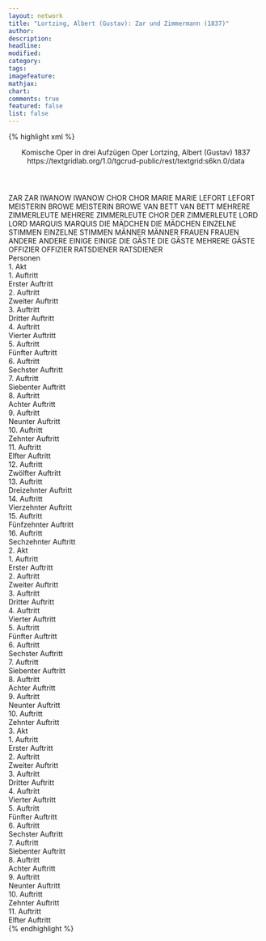 ```yaml
---
layout: network
title: "Lortzing, Albert (Gustav): Zar und Zimmermann (1837)"
author:
description:
headline:
modified:
category:
tags:
imagefeature:
mathjax:
chart:
comments: true
featured: false
list: false
---
```

{% highlight xml %}
<?xml-model href="https://raw.githubusercontent.com/DLiNa/project/master/rules/lina.rnc"?><?xml-model href="https://raw.githubusercontent.com/DLiNa/project/master/rules/lina.sch"?>
<play xmlns="http://lina.digital">
  <header>
    <title>Zar und Zimmermann</title>
    <subtitle>Komische Oper in drei Aufzügen</subtitle>
    <genretitle>Oper</genretitle>
    <author>Lortzing, Albert (Gustav)</author>
    <date type="print" when="1891"/>
    <date type="premiere" when="1837">1837</date>
    <date type="written"/>
    <source>https://textgridlab.org/1.0/tgcrud-public/rest/textgrid:s6kn.0/data</source>
  </header>
  <personae>
    <character>
      <name>ZAR</name>
      <alias xml:id="zar">
        <name>ZAR</name>
      </alias>
    </character>
    <character>
      <name>IWANOW</name>
      <alias xml:id="iwanow">
        <name>IWANOW</name>
      </alias>
    </character>
    <character>
      <name>CHOR</name>
      <alias xml:id="chor">
        <name>CHOR</name>
      </alias>
    </character>
    <character>
      <name>MARIE</name>
      <alias xml:id="marie">
        <name>MARIE</name>
      </alias>
    </character>
    <character>
      <name>LEFORT</name>
      <alias xml:id="lefort">
        <name>LEFORT</name>
      </alias>
    </character>
    <character>
      <name>MEISTERIN BROWE</name>
      <alias xml:id="meisterin_browe">
        <name>MEISTERIN BROWE</name>
      </alias>
    </character>
    <character>
      <name>VAN BETT</name>
      <alias xml:id="van_bett">
        <name>VAN BETT</name>
      </alias>
    </character>
    <character>
      <name>MEHRERE ZIMMERLEUTE</name>
      <alias xml:id="mehrere_zimmerleute">
        <name>MEHRERE ZIMMERLEUTE</name>
      </alias>
      <alias xml:id="chor_der_zimmerleute">
        <name>CHOR DER ZIMMERLEUTE</name>
      </alias>
    </character>
    <character>
      <name>LORD</name>
      <alias xml:id="lord">
        <name>LORD</name>
      </alias>
    </character>
    <character>
      <name>MARQUIS</name>
      <alias xml:id="marquis">
        <name>MARQUIS</name>
      </alias>
    </character>
    <character>
      <name>DIE MÄDCHEN</name>
      <alias xml:id="die_mädchen">
        <name>DIE MÄDCHEN</name>
      </alias>
    </character>
    <character>
      <name>EINZELNE STIMMEN</name>
      <alias xml:id="einzelne_stimmen">
        <name>EINZELNE STIMMEN</name>
      </alias>
    </character>
    <character>
      <name>MÄNNER</name>
      <alias xml:id="männer">
        <name>MÄNNER</name>
      </alias>
    </character>
    <character>
      <name>FRAUEN</name>
      <alias xml:id="frauen">
        <name>FRAUEN</name>
      </alias>
    </character>
    <character>
      <name>ANDERE</name>
      <alias xml:id="andere">
        <name>ANDERE</name>
      </alias>
    </character>
    <character>
      <name>EINIGE</name>
      <alias xml:id="einige">
        <name>EINIGE</name>
      </alias>
    </character>
    <character>
      <name>DIE GÄSTE</name>
      <alias xml:id="die_gäste">
        <name>DIE GÄSTE</name>
      </alias>
      <alias xml:id="mehrere_gäste">
        <name>MEHRERE GÄSTE</name>
      </alias>
    </character>
    <character>
      <name>OFFIZIER</name>
      <alias xml:id="offizier">
        <name>OFFIZIER</name>
      </alias>
    </character>
    <character>
      <name>RATSDIENER</name>
      <alias xml:id="ratsdiener">
        <name>RATSDIENER</name>
      </alias>
    </character>
  </personae>
  <text>
    <div>
      <head>Personen</head>
    </div>
    <div>
      <head>1. Akt</head>
      <div>
        <head>1. Auftritt</head>
        <div>
          <head>Erster Auftritt</head>
          <sp who="#chor_der_zimmerleute">
            <amount n="1" unit="speech_acts"/>
            <amount n="39" unit="words"/>
            <amount n="7" unit="lines"/>
            <amount n="196" unit="chars"/>
          </sp>
          <sp who="#zar">
            <amount n="13" unit="speech_acts"/>
            <amount n="277" unit="words"/>
            <amount n="35" unit="lines"/>
            <amount n="1545" unit="chars"/>
          </sp>
          <sp who="#iwanow">
            <amount n="12" unit="speech_acts"/>
            <amount n="312" unit="words"/>
            <amount n="11" unit="lines"/>
            <amount n="1695" unit="chars"/>
          </sp>
          <sp who="#chor">
            <amount n="4" unit="speech_acts"/>
            <amount n="94" unit="words"/>
            <amount n="17" unit="lines"/>
            <amount n="536" unit="chars"/>
          </sp>
        </div>
      </div>
      <div>
        <head>2. Auftritt</head>
        <div>
          <head>Zweiter Auftritt</head>
          <sp who="#marie">
            <amount n="24" unit="speech_acts"/>
            <amount n="790" unit="words"/>
            <amount n="82" unit="lines"/>
            <amount n="4168" unit="chars"/>
          </sp>
          <sp who="#iwanow">
            <amount n="23" unit="speech_acts"/>
            <amount n="232" unit="words"/>
            <amount n="20" unit="lines"/>
            <amount n="1220" unit="chars"/>
          </sp>
          <sp who="#zar">
            <amount n="3" unit="speech_acts"/>
            <amount n="17" unit="words"/>
            <amount n="3" unit="lines"/>
            <amount n="102" unit="chars"/>
          </sp>
        </div>
      </div>
      <div>
        <head>3. Auftritt</head>
        <div>
          <head>Dritter Auftritt</head>
          <sp who="#lefort">
            <amount n="4" unit="speech_acts"/>
            <amount n="112" unit="words"/>
            <amount n="2" unit="lines"/>
            <amount n="670" unit="chars"/>
          </sp>
          <sp who="#zar">
            <amount n="4" unit="speech_acts"/>
            <amount n="76" unit="words"/>
            <amount n="2" unit="lines"/>
            <amount n="422" unit="chars"/>
          </sp>
        </div>
      </div>
      <div>
        <head>4. Auftritt</head>
        <div>
          <head>Vierter Auftritt</head>
          <sp who="#zar">
            <amount n="1" unit="speech_acts"/>
            <amount n="237" unit="words"/>
            <amount n="32" unit="lines"/>
            <amount n="1288" unit="chars"/>
          </sp>
        </div>
      </div>
      <div>
        <head>5. Auftritt</head>
        <div>
          <head>Fünfter Auftritt</head>
          <sp who="#iwanow">
            <amount n="10" unit="speech_acts"/>
            <amount n="119" unit="words"/>
            <amount n="8" unit="lines"/>
            <amount n="623" unit="chars"/>
          </sp>
          <sp who="#zar">
            <amount n="9" unit="speech_acts"/>
            <amount n="65" unit="words"/>
            <amount n="8" unit="lines"/>
            <amount n="356" unit="chars"/>
          </sp>
          <sp who="#meisterin_browe">
            <amount n="1" unit="speech_acts"/>
            <amount n="4" unit="words"/>
            <amount n="1" unit="lines"/>
            <amount n="28" unit="chars"/>
          </sp>
        </div>
      </div>
      <div>
        <head>6. Auftritt</head>
        <div>
          <head>Sechster Auftritt</head>
          <sp who="#van_bett">
            <amount n="9" unit="speech_acts"/>
            <amount n="482" unit="words"/>
            <amount n="57" unit="lines"/>
            <amount n="2609" unit="chars"/>
          </sp>
          <sp who="#meisterin_browe">
            <amount n="3" unit="speech_acts"/>
            <amount n="64" unit="words"/>
            <amount n="1" unit="lines"/>
            <amount n="367" unit="chars"/>
          </sp>
          <sp who="#zar">
            <amount n="6" unit="speech_acts"/>
            <amount n="94" unit="words"/>
            <amount n="4" unit="lines"/>
            <amount n="510" unit="chars"/>
          </sp>
          <sp who="#iwanow">
            <amount n="2" unit="speech_acts"/>
            <amount n="6" unit="words"/>
            <amount n="2" unit="lines"/>
            <amount n="32" unit="chars"/>
          </sp>
        </div>
      </div>
      <div>
        <head>7. Auftritt</head>
        <div>
          <head>Siebenter Auftritt</head>
          <sp who="#chor">
            <amount n="9" unit="speech_acts"/>
            <amount n="158" unit="words"/>
            <amount n="27" unit="lines"/>
            <amount n="862" unit="chars"/>
          </sp>
          <sp who="#van_bett">
            <amount n="16" unit="speech_acts"/>
            <amount n="280" unit="words"/>
            <amount n="48" unit="lines"/>
            <amount n="1473" unit="chars"/>
          </sp>
          <sp who="#zar">
            <amount n="3" unit="speech_acts"/>
            <amount n="7" unit="words"/>
            <amount n="3" unit="lines"/>
            <amount n="44" unit="chars"/>
          </sp>
          <sp who="#iwanow #mehrere_zimmerleute">
            <amount n="1" unit="speech_acts"/>
            <amount n="4" unit="words"/>
            <amount n="1" unit="lines"/>
            <amount n="19" unit="chars"/>
          </sp>
          <sp who="#zar #iwanow">
            <amount n="1" unit="speech_acts"/>
            <amount n="17" unit="words"/>
            <amount n="2" unit="lines"/>
            <amount n="92" unit="chars"/>
          </sp>
          <sp who="#zar #iwanow">
            <amount n="1" unit="speech_acts"/>
            <amount n="4" unit="words"/>
            <amount n="1" unit="lines"/>
            <amount n="21" unit="chars"/>
          </sp>
          <sp who="#iwanow">
            <amount n="3" unit="speech_acts"/>
            <amount n="7" unit="words"/>
            <amount n="3" unit="lines"/>
            <amount n="40" unit="chars"/>
          </sp>
          <sp who="#iwanow #zar">
            <amount n="1" unit="speech_acts"/>
            <amount n="24" unit="words"/>
            <amount n="4" unit="lines"/>
            <amount n="125" unit="chars"/>
          </sp>
        </div>
      </div>
      <div>
        <head>8. Auftritt</head>
        <div>
          <head>Achter Auftritt</head>
          <sp who="#van_bett">
            <amount n="8" unit="speech_acts"/>
            <amount n="159" unit="words"/>
            <amount n="4" unit="lines"/>
            <amount n="926" unit="chars"/>
          </sp>
          <sp who="#meisterin_browe">
            <amount n="7" unit="speech_acts"/>
            <amount n="80" unit="words"/>
            <amount n="6" unit="lines"/>
            <amount n="421" unit="chars"/>
          </sp>
        </div>
      </div>
      <div>
        <head>9. Auftritt</head>
        <div>
          <head>Neunter Auftritt</head>
          <sp who="#lord">
            <amount n="1" unit="speech_acts"/>
            <amount n="8" unit="words"/>
            <amount n="1" unit="lines"/>
            <amount n="50" unit="chars"/>
          </sp>
          <sp who="#meisterin_browe">
            <amount n="2" unit="speech_acts"/>
            <amount n="29" unit="words"/>
            <amount n="1" unit="lines"/>
            <amount n="146" unit="chars"/>
          </sp>
          <sp who="#van_bett">
            <amount n="1" unit="speech_acts"/>
            <amount n="7" unit="words"/>
            <amount n="1" unit="lines"/>
            <amount n="44" unit="chars"/>
          </sp>
        </div>
      </div>
      <div>
        <head>10. Auftritt</head>
        <div>
          <head>Zehnter Auftritt</head>
          <sp who="#lord">
            <amount n="13" unit="speech_acts"/>
            <amount n="185" unit="words"/>
            <amount n="8" unit="lines"/>
            <amount n="1037" unit="chars"/>
          </sp>
          <sp who="#van_bett">
            <amount n="13" unit="speech_acts"/>
            <amount n="187" unit="words"/>
            <amount n="8" unit="lines"/>
            <amount n="1043" unit="chars"/>
          </sp>
        </div>
      </div>
      <div>
        <head>11. Auftritt</head>
        <div>
          <head>Elfter Auftritt</head>
          <sp who="#van_bett">
            <amount n="1" unit="speech_acts"/>
            <amount n="53" unit="words"/>
            <amount n="320" unit="chars"/>
          </sp>
        </div>
      </div>
      <div>
        <head>12. Auftritt</head>
        <div>
          <head>Zwölfter Auftritt</head>
          <sp who="#iwanow">
            <amount n="28" unit="speech_acts"/>
            <amount n="334" unit="words"/>
            <amount n="50" unit="lines"/>
            <amount n="1782" unit="chars"/>
          </sp>
          <sp who="#van_bett">
            <amount n="28" unit="speech_acts"/>
            <amount n="519" unit="words"/>
            <amount n="61" unit="lines"/>
            <amount n="2789" unit="chars"/>
          </sp>
        </div>
      </div>
      <div>
        <head>13. Auftritt</head>
        <div>
          <head>Dreizehnter Auftritt</head>
          <sp who="#iwanow">
            <amount n="1" unit="speech_acts"/>
            <amount n="60" unit="words"/>
            <amount n="314" unit="chars"/>
          </sp>
        </div>
      </div>
      <div>
        <head>14. Auftritt</head>
        <div>
          <head>Vierzehnter Auftritt</head>
          <sp who="#marquis">
            <amount n="7" unit="speech_acts"/>
            <amount n="87" unit="words"/>
            <amount n="6" unit="lines"/>
            <amount n="436" unit="chars"/>
          </sp>
          <sp who="#marie">
            <amount n="5" unit="speech_acts"/>
            <amount n="31" unit="words"/>
            <amount n="5" unit="lines"/>
            <amount n="177" unit="chars"/>
          </sp>
          <sp who="#iwanow">
            <amount n="10" unit="speech_acts"/>
            <amount n="107" unit="words"/>
            <amount n="8" unit="lines"/>
            <amount n="622" unit="chars"/>
          </sp>
        </div>
      </div>
      <div>
        <head>15. Auftritt</head>
        <div>
          <head>Fünfzehnter Auftritt</head>
          <sp who="#zar">
            <amount n="12" unit="speech_acts"/>
            <amount n="144" unit="words"/>
            <amount n="25" unit="lines"/>
            <amount n="790" unit="chars"/>
          </sp>
          <sp who="#marie">
            <amount n="5" unit="speech_acts"/>
            <amount n="93" unit="words"/>
            <amount n="14" unit="lines"/>
            <amount n="466" unit="chars"/>
          </sp>
          <sp who="#iwanow">
            <amount n="6" unit="speech_acts"/>
            <amount n="63" unit="words"/>
            <amount n="10" unit="lines"/>
            <amount n="328" unit="chars"/>
          </sp>
          <sp who="#marquis">
            <amount n="9" unit="speech_acts"/>
            <amount n="199" unit="words"/>
            <amount n="32" unit="lines"/>
            <amount n="1120" unit="chars"/>
          </sp>
          <sp who="#marie #iwanow">
            <amount n="1" unit="speech_acts"/>
            <amount n="3" unit="words"/>
            <amount n="1" unit="lines"/>
            <amount n="13" unit="chars"/>
          </sp>
        </div>
      </div>
      <div>
        <head>16. Auftritt</head>
        <div>
          <head>Sechzehnter Auftritt</head>
          <sp who="#chor">
            <amount n="5" unit="speech_acts"/>
            <amount n="91" unit="words"/>
            <amount n="16" unit="lines"/>
            <amount n="500" unit="chars"/>
          </sp>
          <sp who="#meisterin_browe">
            <amount n="4" unit="speech_acts"/>
            <amount n="53" unit="words"/>
            <amount n="8" unit="lines"/>
            <amount n="291" unit="chars"/>
          </sp>
          <sp who="#marie">
            <amount n="4" unit="speech_acts"/>
            <amount n="173" unit="words"/>
            <amount n="22" unit="lines"/>
            <amount n="892" unit="chars"/>
          </sp>
          <sp who="#iwanow">
            <amount n="6" unit="speech_acts"/>
            <amount n="155" unit="words"/>
            <amount n="20" unit="lines"/>
            <amount n="792" unit="chars"/>
          </sp>
          <sp who="#die_mädchen">
            <amount n="2" unit="speech_acts"/>
            <amount n="9" unit="words"/>
            <amount n="2" unit="lines"/>
            <amount n="41" unit="chars"/>
          </sp>
          <sp who="#zar">
            <amount n="3" unit="speech_acts"/>
            <amount n="77" unit="words"/>
            <amount n="12" unit="lines"/>
            <amount n="419" unit="chars"/>
          </sp>
          <sp who="#marquis">
            <amount n="2" unit="speech_acts"/>
            <amount n="12" unit="words"/>
            <amount n="2" unit="lines"/>
            <amount n="70" unit="chars"/>
          </sp>
          <sp who="#zar #marquis">
            <amount n="1" unit="speech_acts"/>
            <amount n="59" unit="words"/>
            <amount n="10" unit="lines"/>
            <amount n="330" unit="chars"/>
          </sp>
          <sp who="#meisterin_browe #chor">
            <amount n="1" unit="speech_acts"/>
            <amount n="48" unit="words"/>
            <amount n="8" unit="lines"/>
            <amount n="284" unit="chars"/>
          </sp>
        </div>
      </div>
    </div>
    <div>
      <head>2. Akt</head>
      <div>
        <head>1. Auftritt</head>
        <div>
          <head>Erster Auftritt</head>
          <sp who="#chor">
            <amount n="1" unit="speech_acts"/>
            <amount n="24" unit="words"/>
            <amount n="4" unit="lines"/>
            <amount n="114" unit="chars"/>
          </sp>
          <sp who="#einzelne_stimmen">
            <amount n="1" unit="speech_acts"/>
            <amount n="18" unit="words"/>
            <amount n="2" unit="lines"/>
            <amount n="89" unit="chars"/>
          </sp>
          <sp who="#chor #einzelne_stimmen #männer #frauen">
            <amount n="2" unit="speech_acts"/>
            <amount n="60" unit="words"/>
            <amount n="9" unit="lines"/>
            <amount n="310" unit="chars"/>
          </sp>
          <sp who="#männer">
            <amount n="2" unit="speech_acts"/>
            <amount n="10" unit="words"/>
            <amount n="2" unit="lines"/>
            <amount n="63" unit="chars"/>
          </sp>
          <sp who="#frauen">
            <amount n="2" unit="speech_acts"/>
            <amount n="13" unit="words"/>
            <amount n="2" unit="lines"/>
            <amount n="55" unit="chars"/>
          </sp>
        </div>
      </div>
      <div>
        <head>2. Auftritt</head>
        <div>
          <head>Zweiter Auftritt</head>
          <sp who="#iwanow">
            <amount n="2" unit="speech_acts"/>
            <amount n="63" unit="words"/>
            <amount n="1" unit="lines"/>
            <amount n="316" unit="chars"/>
          </sp>
          <sp who="#zar">
            <amount n="4" unit="speech_acts"/>
            <amount n="58" unit="words"/>
            <amount n="3" unit="lines"/>
            <amount n="357" unit="chars"/>
          </sp>
          <sp who="#lefort">
            <amount n="3" unit="speech_acts"/>
            <amount n="12" unit="words"/>
            <amount n="3" unit="lines"/>
            <amount n="68" unit="chars"/>
          </sp>
          <sp who="#mehrere_gäste">
            <amount n="1" unit="speech_acts"/>
            <amount n="3" unit="words"/>
            <amount n="1" unit="lines"/>
            <amount n="14" unit="chars"/>
          </sp>
        </div>
      </div>
      <div>
        <head>3. Auftritt</head>
        <div>
          <head>Dritter Auftritt</head>
          <sp who="#marquis">
            <amount n="4" unit="speech_acts"/>
            <amount n="31" unit="words"/>
            <amount n="4" unit="lines"/>
            <amount n="154" unit="chars"/>
          </sp>
          <sp who="#zar">
            <amount n="6" unit="speech_acts"/>
            <amount n="35" unit="words"/>
            <amount n="6" unit="lines"/>
            <amount n="197" unit="chars"/>
          </sp>
          <sp who="#iwanow">
            <amount n="8" unit="speech_acts"/>
            <amount n="94" unit="words"/>
            <amount n="6" unit="lines"/>
            <amount n="492" unit="chars"/>
          </sp>
        </div>
      </div>
      <div>
        <head>4. Auftritt</head>
        <div>
          <head>Vierter Auftritt</head>
          <sp who="#marie">
            <amount n="12" unit="speech_acts"/>
            <amount n="180" unit="words"/>
            <amount n="10" unit="lines"/>
            <amount n="990" unit="chars"/>
          </sp>
          <sp who="#iwanow">
            <amount n="10" unit="speech_acts"/>
            <amount n="93" unit="words"/>
            <amount n="9" unit="lines"/>
            <amount n="475" unit="chars"/>
          </sp>
          <sp who="#marquis">
            <amount n="11" unit="speech_acts"/>
            <amount n="265" unit="words"/>
            <amount n="39" unit="lines"/>
            <amount n="1424" unit="chars"/>
          </sp>
          <sp who="#lefort">
            <amount n="1" unit="speech_acts"/>
            <amount n="1" unit="words"/>
            <amount n="1" unit="lines"/>
            <amount n="12" unit="chars"/>
          </sp>
          <sp who="#zar">
            <amount n="2" unit="speech_acts"/>
            <amount n="20" unit="words"/>
            <amount n="2" unit="lines"/>
            <amount n="108" unit="chars"/>
          </sp>
          <sp who="#mehrere_gäste">
            <amount n="1" unit="speech_acts"/>
            <amount n="7" unit="words"/>
            <amount n="1" unit="lines"/>
            <amount n="36" unit="chars"/>
          </sp>
          <sp who="#andere">
            <amount n="1" unit="speech_acts"/>
            <amount n="2" unit="words"/>
            <amount n="1" unit="lines"/>
            <amount n="23" unit="chars"/>
          </sp>
        </div>
      </div>
      <div>
        <head>5. Auftritt</head>
        <div>
          <head>Fünfter Auftritt</head>
          <sp who="#meisterin_browe">
            <amount n="4" unit="speech_acts"/>
            <amount n="72" unit="words"/>
            <amount n="2" unit="lines"/>
            <amount n="398" unit="chars"/>
          </sp>
          <sp who="#marie">
            <amount n="7" unit="speech_acts"/>
            <amount n="124" unit="words"/>
            <amount n="6" unit="lines"/>
            <amount n="653" unit="chars"/>
          </sp>
          <sp who="#iwanow">
            <amount n="5" unit="speech_acts"/>
            <amount n="166" unit="words"/>
            <amount n="3" unit="lines"/>
            <amount n="869" unit="chars"/>
          </sp>
        </div>
      </div>
      <div>
        <head>6. Auftritt</head>
        <div>
          <head>Sechster Auftritt</head>
          <sp who="#van_bett">
            <amount n="7" unit="speech_acts"/>
            <amount n="134" unit="words"/>
            <amount n="3" unit="lines"/>
            <amount n="784" unit="chars"/>
          </sp>
          <sp who="#marie">
            <amount n="1" unit="speech_acts"/>
            <amount n="14" unit="words"/>
            <amount n="1" unit="lines"/>
            <amount n="79" unit="chars"/>
          </sp>
          <sp who="#meisterin_browe">
            <amount n="7" unit="speech_acts"/>
            <amount n="45" unit="words"/>
            <amount n="7" unit="lines"/>
            <amount n="264" unit="chars"/>
          </sp>
        </div>
      </div>
      <div>
        <head>7. Auftritt</head>
        <div>
          <head>Siebenter Auftritt</head>
          <sp who="#van_bett">
            <amount n="23" unit="speech_acts"/>
            <amount n="270" unit="words"/>
            <amount n="39" unit="lines"/>
            <amount n="1416" unit="chars"/>
          </sp>
          <sp who="#lord">
            <amount n="20" unit="speech_acts"/>
            <amount n="154" unit="words"/>
            <amount n="27" unit="lines"/>
            <amount n="814" unit="chars"/>
          </sp>
          <sp who="#iwanow">
            <amount n="9" unit="speech_acts"/>
            <amount n="100" unit="words"/>
            <amount n="14" unit="lines"/>
            <amount n="496" unit="chars"/>
          </sp>
          <sp who="#zar">
            <amount n="9" unit="speech_acts"/>
            <amount n="72" unit="words"/>
            <amount n="13" unit="lines"/>
            <amount n="420" unit="chars"/>
          </sp>
          <sp who="#van_bett #lord #iwanow #marquis #zar #lefort">
            <amount n="1" unit="speech_acts"/>
            <amount n="40" unit="words"/>
            <amount n="8" unit="lines"/>
            <amount n="212" unit="chars"/>
          </sp>
          <sp who="#marquis">
            <amount n="7" unit="speech_acts"/>
            <amount n="53" unit="words"/>
            <amount n="8" unit="lines"/>
            <amount n="282" unit="chars"/>
          </sp>
          <sp who="#van_bett #lord #iwanow #marquis #zar #lefort">
            <amount n="2" unit="speech_acts"/>
            <amount n="74" unit="words"/>
            <amount n="14" unit="lines"/>
            <amount n="428" unit="chars"/>
          </sp>
        </div>
      </div>
      <div>
        <head>8. Auftritt</head>
        <div>
          <head>Achter Auftritt</head>
          <sp who="#meisterin_browe">
            <amount n="2" unit="speech_acts"/>
            <amount n="30" unit="words"/>
            <amount n="1" unit="lines"/>
            <amount n="177" unit="chars"/>
          </sp>
          <sp who="#marquis">
            <amount n="4" unit="speech_acts"/>
            <amount n="44" unit="words"/>
            <amount n="3" unit="lines"/>
            <amount n="245" unit="chars"/>
          </sp>
          <sp who="#lord">
            <amount n="5" unit="speech_acts"/>
            <amount n="36" unit="words"/>
            <amount n="5" unit="lines"/>
            <amount n="189" unit="chars"/>
          </sp>
          <sp who="#einige">
            <amount n="2" unit="speech_acts"/>
            <amount n="10" unit="words"/>
            <amount n="2" unit="lines"/>
            <amount n="44" unit="chars"/>
          </sp>
          <sp who="#andere">
            <amount n="1" unit="speech_acts"/>
            <amount n="4" unit="words"/>
            <amount n="1" unit="lines"/>
            <amount n="29" unit="chars"/>
          </sp>
          <sp who="#van_bett">
            <amount n="7" unit="speech_acts"/>
            <amount n="153" unit="words"/>
            <amount n="4" unit="lines"/>
            <amount n="874" unit="chars"/>
          </sp>
          <sp who="#die_gäste">
            <amount n="1" unit="speech_acts"/>
            <amount n="6" unit="words"/>
            <amount n="1" unit="lines"/>
            <amount n="33" unit="chars"/>
          </sp>
          <sp who="#marie">
            <amount n="4" unit="speech_acts"/>
            <amount n="154" unit="words"/>
            <amount n="26" unit="lines"/>
            <amount n="820" unit="chars"/>
          </sp>
          <sp who="#meisterin_browe #marquis #lord #einige #andere #van_bett #die_gäste #marie #chor">
            <amount n="1" unit="speech_acts"/>
            <amount n="4" unit="words"/>
            <amount n="1" unit="lines"/>
            <amount n="19" unit="chars"/>
          </sp>
          <sp who="#chor">
            <amount n="2" unit="speech_acts"/>
            <amount n="22" unit="words"/>
            <amount n="4" unit="lines"/>
            <amount n="118" unit="chars"/>
          </sp>
        </div>
      </div>
      <div>
        <head>9. Auftritt</head>
        <div>
          <head>Neunter Auftritt</head>
          <sp who="#lefort">
            <amount n="1" unit="speech_acts"/>
            <amount n="11" unit="words"/>
            <amount n="1" unit="lines"/>
            <amount n="57" unit="chars"/>
          </sp>
          <sp who="#zar">
            <amount n="2" unit="speech_acts"/>
            <amount n="17" unit="words"/>
            <amount n="2" unit="lines"/>
            <amount n="85" unit="chars"/>
          </sp>
          <sp who="#meisterin_browe">
            <amount n="2" unit="speech_acts"/>
            <amount n="21" unit="words"/>
            <amount n="2" unit="lines"/>
            <amount n="112" unit="chars"/>
          </sp>
          <sp who="#lefort #zar #meisterin_browe #van_bett">
            <amount n="1" unit="speech_acts"/>
            <amount n="1" unit="words"/>
            <amount n="1" unit="lines"/>
            <amount n="9" unit="chars"/>
          </sp>
          <sp who="#van_bett">
            <amount n="1" unit="speech_acts"/>
            <amount n="4" unit="words"/>
            <amount n="1" unit="lines"/>
            <amount n="21" unit="chars"/>
          </sp>
        </div>
      </div>
      <div>
        <head>10. Auftritt</head>
        <div>
          <head>Zehnter Auftritt</head>
          <sp who="#van_bett">
            <amount n="28" unit="speech_acts"/>
            <amount n="610" unit="words"/>
            <amount n="92" unit="lines"/>
            <amount n="3372" unit="chars"/>
          </sp>
          <sp who="#offizier">
            <amount n="5" unit="speech_acts"/>
            <amount n="73" unit="words"/>
            <amount n="3" unit="lines"/>
            <amount n="498" unit="chars"/>
          </sp>
          <sp who="#lefort">
            <amount n="2" unit="speech_acts"/>
            <amount n="14" unit="words"/>
            <amount n="3" unit="lines"/>
            <amount n="82" unit="chars"/>
          </sp>
          <sp who="#zar">
            <amount n="7" unit="speech_acts"/>
            <amount n="84" unit="words"/>
            <amount n="14" unit="lines"/>
            <amount n="412" unit="chars"/>
          </sp>
          <sp who="#iwanow">
            <amount n="3" unit="speech_acts"/>
            <amount n="10" unit="words"/>
            <amount n="3" unit="lines"/>
            <amount n="45" unit="chars"/>
          </sp>
          <sp who="#van_bett #offizier #lefort #zar #iwanow #marquis #chor #lord #marie #meisterin_browe">
            <amount n="2" unit="speech_acts"/>
            <amount n="23" unit="words"/>
            <amount n="4" unit="lines"/>
            <amount n="126" unit="chars"/>
          </sp>
          <sp who="#marquis">
            <amount n="4" unit="speech_acts"/>
            <amount n="80" unit="words"/>
            <amount n="14" unit="lines"/>
            <amount n="447" unit="chars"/>
          </sp>
          <sp who="#chor">
            <amount n="5" unit="speech_acts"/>
            <amount n="90" unit="words"/>
            <amount n="13" unit="lines"/>
            <amount n="505" unit="chars"/>
          </sp>
          <sp who="#lefort #chor">
            <amount n="2" unit="speech_acts"/>
            <amount n="32" unit="words"/>
            <amount n="5" unit="lines"/>
            <amount n="152" unit="chars"/>
          </sp>
          <sp who="#lord">
            <amount n="2" unit="speech_acts"/>
            <amount n="21" unit="words"/>
            <amount n="4" unit="lines"/>
            <amount n="118" unit="chars"/>
          </sp>
          <sp who="#zar #iwanow">
            <amount n="1" unit="speech_acts"/>
            <amount n="7" unit="words"/>
            <amount n="2" unit="lines"/>
            <amount n="29" unit="chars"/>
          </sp>
          <sp who="#marie #meisterin_browe">
            <amount n="1" unit="speech_acts"/>
            <amount n="6" unit="words"/>
            <amount n="1" unit="lines"/>
            <amount n="31" unit="chars"/>
          </sp>
          <sp who="#meisterin_browe">
            <amount n="1" unit="speech_acts"/>
            <amount n="4" unit="words"/>
            <amount n="1" unit="lines"/>
            <amount n="20" unit="chars"/>
          </sp>
          <sp who="#marie">
            <amount n="2" unit="speech_acts"/>
            <amount n="16" unit="words"/>
            <amount n="3" unit="lines"/>
            <amount n="72" unit="chars"/>
          </sp>
          <sp who="#offizier #lefort #zar #iwanow #marquis #lord #marie #meisterin_browe">
            <amount n="1" unit="speech_acts"/>
            <amount n="21" unit="words"/>
            <amount n="3" unit="lines"/>
            <amount n="107" unit="chars"/>
          </sp>
          <sp who="#marie #iwanow">
            <amount n="1" unit="speech_acts"/>
            <amount n="66" unit="words"/>
            <amount n="13" unit="lines"/>
            <amount n="387" unit="chars"/>
          </sp>
        </div>
      </div>
    </div>
    <div>
      <head>3. Akt</head>
      <div>
        <head>1. Auftritt</head>
        <div>
          <head>Erster Auftritt</head>
          <sp who="#van_bett">
            <amount n="29" unit="speech_acts"/>
            <amount n="516" unit="words"/>
            <amount n="84" unit="lines"/>
            <amount n="2656" unit="chars"/>
          </sp>
          <sp who="#chor">
            <amount n="25" unit="speech_acts"/>
            <amount n="251" unit="words"/>
            <amount n="41" unit="lines"/>
            <amount n="1200" unit="chars"/>
          </sp>
          <sp who="#die_mädchen">
            <amount n="3" unit="speech_acts"/>
            <amount n="34" unit="words"/>
            <amount n="6" unit="lines"/>
            <amount n="191" unit="chars"/>
          </sp>
          <sp who="#van_bett #chor #die_mädchen">
            <amount n="2" unit="speech_acts"/>
            <amount n="31" unit="words"/>
            <amount n="4" unit="lines"/>
            <amount n="141" unit="chars"/>
          </sp>
        </div>
      </div>
      <div>
        <head>2. Auftritt</head>
        <div>
          <head>Zweiter Auftritt</head>
          <sp who="#zar">
            <amount n="8" unit="speech_acts"/>
            <amount n="32" unit="words"/>
            <amount n="8" unit="lines"/>
            <amount n="149" unit="chars"/>
          </sp>
          <sp who="#van_bett">
            <amount n="8" unit="speech_acts"/>
            <amount n="153" unit="words"/>
            <amount n="5" unit="lines"/>
            <amount n="830" unit="chars"/>
          </sp>
          <sp who="#zar #van_bett">
            <amount n="1" unit="speech_acts"/>
            <amount n="18" unit="words"/>
            <amount n="2" unit="lines"/>
            <amount n="83" unit="chars"/>
          </sp>
        </div>
      </div>
      <div>
        <head>3. Auftritt</head>
        <div>
          <head>Dritter Auftritt</head>
          <sp who="#zar">
            <amount n="1" unit="speech_acts"/>
            <amount n="13" unit="words"/>
            <amount n="1" unit="lines"/>
            <amount n="71" unit="chars"/>
          </sp>
        </div>
      </div>
      <div>
        <head>4. Auftritt</head>
        <div>
          <head>Vierter Auftritt</head>
          <sp who="#marie">
            <amount n="15" unit="speech_acts"/>
            <amount n="604" unit="words"/>
            <amount n="6" unit="lines"/>
            <amount n="3123" unit="chars"/>
          </sp>
          <sp who="#zar">
            <amount n="14" unit="speech_acts"/>
            <amount n="168" unit="words"/>
            <amount n="11" unit="lines"/>
            <amount n="879" unit="chars"/>
          </sp>
        </div>
      </div>
      <div>
        <head>5. Auftritt</head>
        <div>
          <head>Fünfter Auftritt</head>
          <sp who="#zar">
            <amount n="1" unit="speech_acts"/>
            <amount n="186" unit="words"/>
            <amount n="18" unit="lines"/>
            <amount n="952" unit="chars"/>
          </sp>
        </div>
      </div>
      <div>
        <head>6. Auftritt</head>
        <div>
          <head>Sechster Auftritt</head>
          <sp who="#iwanow">
            <amount n="1" unit="speech_acts"/>
            <amount n="87" unit="words"/>
            <amount n="495" unit="chars"/>
          </sp>
        </div>
      </div>
      <div>
        <head>7. Auftritt</head>
        <div>
          <head>Siebenter Auftritt</head>
          <sp who="#marie">
            <amount n="22" unit="speech_acts"/>
            <amount n="188" unit="words"/>
            <amount n="33" unit="lines"/>
            <amount n="922" unit="chars"/>
          </sp>
          <sp who="#iwanow">
            <amount n="22" unit="speech_acts"/>
            <amount n="176" unit="words"/>
            <amount n="34" unit="lines"/>
            <amount n="896" unit="chars"/>
          </sp>
          <sp who="#marie #iwanow">
            <amount n="2" unit="speech_acts"/>
            <amount n="104" unit="words"/>
            <amount n="16" unit="lines"/>
            <amount n="560" unit="chars"/>
          </sp>
        </div>
      </div>
      <div>
        <head>8. Auftritt</head>
        <div>
          <head>Achter Auftritt</head>
          <sp who="#zar">
            <amount n="15" unit="speech_acts"/>
            <amount n="141" unit="words"/>
            <amount n="14" unit="lines"/>
            <amount n="716" unit="chars"/>
          </sp>
          <sp who="#iwanow">
            <amount n="15" unit="speech_acts"/>
            <amount n="235" unit="words"/>
            <amount n="11" unit="lines"/>
            <amount n="1303" unit="chars"/>
          </sp>
        </div>
      </div>
      <div>
        <head>9. Auftritt</head>
        <div>
          <head>Neunter Auftritt</head>
          <sp who="#zar">
            <amount n="3" unit="speech_acts"/>
            <amount n="50" unit="words"/>
            <amount n="8" unit="lines"/>
            <amount n="266" unit="chars"/>
          </sp>
          <sp who="#marquis #lefort">
            <amount n="3" unit="speech_acts"/>
            <amount n="32" unit="words"/>
            <amount n="6" unit="lines"/>
            <amount n="164" unit="chars"/>
          </sp>
          <sp who="#iwanow">
            <amount n="5" unit="speech_acts"/>
            <amount n="154" unit="words"/>
            <amount n="25" unit="lines"/>
            <amount n="836" unit="chars"/>
          </sp>
        </div>
      </div>
      <div>
        <head>10. Auftritt</head>
        <div>
          <head>Zehnter Auftritt</head>
          <sp who="#chor">
            <amount n="5" unit="speech_acts"/>
            <amount n="92" unit="words"/>
            <amount n="15" unit="lines"/>
            <amount n="469" unit="chars"/>
          </sp>
          <sp who="#van_bett">
            <amount n="10" unit="speech_acts"/>
            <amount n="157" unit="words"/>
            <amount n="25" unit="lines"/>
            <amount n="840" unit="chars"/>
          </sp>
          <sp who="#marie">
            <amount n="4" unit="speech_acts"/>
            <amount n="47" unit="words"/>
            <amount n="7" unit="lines"/>
            <amount n="244" unit="chars"/>
          </sp>
          <sp who="#iwanow">
            <amount n="6" unit="speech_acts"/>
            <amount n="81" unit="words"/>
            <amount n="7" unit="lines"/>
            <amount n="445" unit="chars"/>
          </sp>
          <sp who="#chor #van_bett">
            <amount n="1" unit="speech_acts"/>
            <amount n="19" unit="words"/>
            <amount n="3" unit="lines"/>
            <amount n="86" unit="chars"/>
          </sp>
          <sp who="#ratsdiener">
            <amount n="1" unit="speech_acts"/>
            <amount n="16" unit="words"/>
            <amount n="1" unit="lines"/>
            <amount n="100" unit="chars"/>
          </sp>
          <sp who="#van_bett #chor">
            <amount n="1" unit="speech_acts"/>
            <amount n="19" unit="words"/>
            <amount n="4" unit="lines"/>
            <amount n="108" unit="chars"/>
          </sp>
          <sp who="#marie #iwanow">
            <amount n="1" unit="speech_acts"/>
            <amount n="13" unit="words"/>
            <amount n="3" unit="lines"/>
            <amount n="76" unit="chars"/>
          </sp>
          <sp who="#van_bett #chor #marie #iwanow #ratsdiener">
            <amount n="1" unit="speech_acts"/>
            <amount n="7" unit="words"/>
            <amount n="1" unit="lines"/>
            <amount n="41" unit="chars"/>
          </sp>
        </div>
      </div>
      <div>
        <head>11. Auftritt</head>
        <div>
          <head>Elfter Auftritt</head>
          <sp who="#van_bett">
            <amount n="1" unit="speech_acts"/>
            <amount n="8" unit="words"/>
            <amount n="2" unit="lines"/>
            <amount n="30" unit="chars"/>
          </sp>
          <sp who="#van_bett #zar #lefort #marquis">
            <amount n="2" unit="speech_acts"/>
            <amount n="33" unit="words"/>
            <amount n="5" unit="lines"/>
            <amount n="161" unit="chars"/>
          </sp>
          <sp who="#zar">
            <amount n="1" unit="speech_acts"/>
            <amount n="67" unit="words"/>
            <amount n="9" unit="lines"/>
            <amount n="349" unit="chars"/>
          </sp>
        </div>
      </div>
    </div>
  </text>
</play>
{% endhighlight %}
